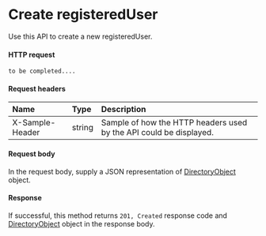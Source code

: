 # Create registeredUser

Use this API to create a new registeredUser.
#### HTTP request
```http
to be completed....
```
#### Request headers
| Name       | Type | Description|
|:---------------|:--------|:----------|
| X-Sample-Header  | string  | Sample of how the HTTP headers used by the API could be displayed.|

#### Request body
In the request body, supply a JSON representation of [DirectoryObject]('../api/directoryobject.md') object.


#### Response
If successful, this method returns `201, Created` response code and [DirectoryObject](../resources/directoryobject.md) object in the response body.
